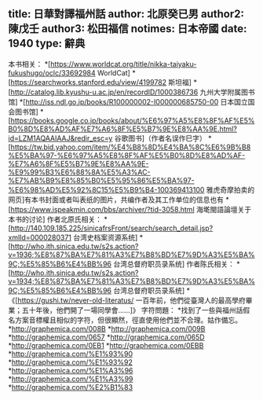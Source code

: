 title: 日華對譯福州話
author: 北原癸已男
author2: 陳戊壬
author3: 松田福信
notimes: 日本帝國
date: 1940
type: 辭典
---

本书相关：
*[https://www.worldcat.org/title/nikka-taiyaku-fukushugo/oclc/33692984 WorldCat]
*[https://searchworks.stanford.edu/view/4199782 斯坦福]
*[http://catalog.lib.kyushu-u.ac.jp/en/recordID/1000386736 九州大学附属图书馆]
*[http://iss.ndl.go.jp/books/R100000002-I000000685750-00 日本国立国会图书馆]
*[https://books.google.co.jp/books/about/%E6%97%A5%E8%8F%AF%E5%B0%8D%E8%AD%AF%E7%A6%8F%E5%B7%9E%E8%AA%9E.html?id=LZM1AQAAIAAJ&redir_esc=y 谷歌图书]（作者名误作巳字）
*[https://tw.bid.yahoo.com/item/%E4%B8%8D%E4%BA%8C%E6%9B%B8%E5%BA%97-%E6%97%A5%E8%8F%AF%E5%B0%8D%E8%AD%AF-%E7%A6%8F%E5%B7%9E%E8%AA%9E-%E9%99%B3%E6%88%8A%E5%A3%AC-%E7%AB%B9%E8%85%B0%E5%95%86%E5%BA%97-%E6%98%AD%E5%92%8C15%E5%B9%B4-100369413100 雅虎奇摩拍卖的网页]有本书封面或者叫表纸的图片，共编作者及其工作单位的信息也有
*[https://www.ispeakmin.com/bbs/archiver/?tid-3058.html 海墘閩語論壇关于本书的讨论]
作者北原氏相关：
*[http://140.109.185.225/sinicafrsFront/search/search_detail.jsp?xmlId=0000280371 台湾史档案资源系统]
*[http://who.ith.sinica.edu.tw/s2s.action?v=1936;%E8%87%BA%E7%81%A3%E7%B8%BD%E7%9D%A3%E5%BA%9C;%E5%85%B6%E4%BB%96 台湾总督府职员录系统]
作者陈氏相关：
*[http://who.ith.sinica.edu.tw/s2s.action?v=1934;%E8%87%BA%E7%81%A3%E7%B8%BD%E7%9D%A3%E5%BA%9C;%E5%85%B6%E4%BB%96 台湾总督府职员录系统]
*《[https://gushi.tw/never-old-literatus/ 一百年前，他們從臺灣人的最高學府畢業；五十年後，他們開了一場同學會……]》
字符問題：
*找到了一些與福州話假名方案音標權且相似的字符，但很顯然，徑直使用他們並不合理。姑作備忘。
*http://graphemica.com/008B
*http://graphemica.com/009B
*http://graphemica.com/0657
*http://graphemica.com/065D
*http://graphemica.com/0EB1
*http://graphemica.com/0EBB
*http://graphemica.com/%E1%93%90
*http://graphemica.com/%E1%93%92
*http://graphemica.com/%E1%A3%96
*http://graphemica.com/%E1%A3%99
*http://graphemica.com/%E2%B1%83